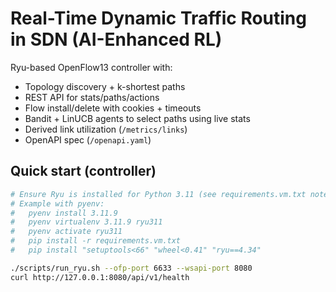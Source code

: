 # Real-Time Dynamic Traffic Routing in SDN (AI-Enhanced RL)

Ryu-based OpenFlow13 controller with:
- Topology discovery + k-shortest paths
- REST API for stats/paths/actions
- Flow install/delete with cookies + timeouts
- Bandit + LinUCB agents to select paths using live stats
- Derived link utilization (`/metrics/links`)
- OpenAPI spec (`/openapi.yaml`)

## Quick start (controller)
```bash
# Ensure Ryu is installed for Python 3.11 (see requirements.vm.txt notes)
# Example with pyenv:
#   pyenv install 3.11.9
#   pyenv virtualenv 3.11.9 ryu311
#   pyenv activate ryu311
#   pip install -r requirements.vm.txt
#   pip install "setuptools<66" "wheel<0.41" "ryu==4.34"

./scripts/run_ryu.sh --ofp-port 6633 --wsapi-port 8080
curl http://127.0.0.1:8080/api/v1/health
